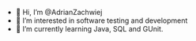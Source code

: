 - 👋 Hi, I’m @AdrianZachwiej
- 👀 I’m interested in software testing and development
- 🌱 I’m currently learning Java, SQL and GUnit.


<!---
AdrianZachwiej/AdrianZachwiej is a ✨ special ✨ repository because its `README.md` (this file) appears on your GitHub profile.
You can click the Preview link to take a look at your changes.
--->
